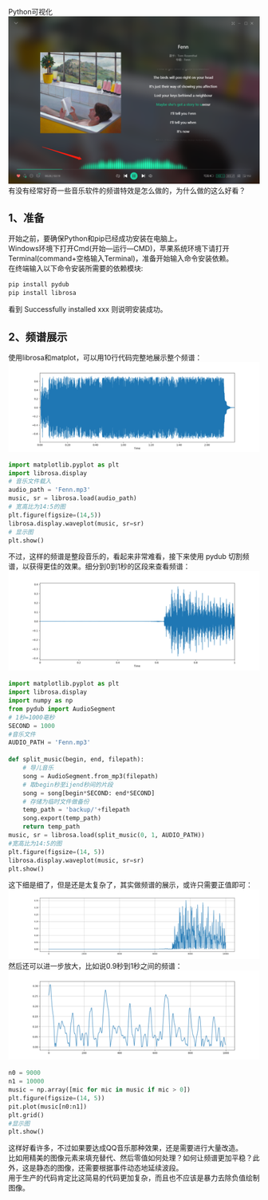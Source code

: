 Python可视化<br />![](./img/1655124586702-9293fbb7-c43e-4d35-9107-c409d5b98531.png)<br />有没有经常好奇一些音乐软件的频谱特效是怎么做的，为什么做的这么好看？
<a name="Jfteh"></a>
## 1、准备
开始之前，要确保Python和pip已经成功安装在电脑上。<br />Windows环境下打开Cmd(开始—运行—CMD)，苹果系统环境下请打开Terminal(command+空格输入Terminal)，准备开始输入命令安装依赖。<br />在终端输入以下命令安装所需要的依赖模块:
```bash
pip install pydub
pip install librosa
```
看到 Successfully installed xxx 则说明安装成功。
<a name="GaQ5C"></a>
## 2、频谱展示
使用librosa和matplot，可以用10行代码完整地展示整个频谱：<br />![](./img/1655124586710-b3189614-510f-4b88-84b0-0626feb5d8af.png)
```python
import matplotlib.pyplot as plt
import librosa.display
# 音乐文件载入
audio_path = 'Fenn.mp3'
music, sr = librosa.load(audio_path)
# 宽高比为14:5的图
plt.figure(figsize=(14,5))
librosa.display.waveplot(music, sr=sr)
# 显示图
plt.show()
```
不过，这样的频谱是整段音乐的，看起来非常难看，接下来使用 pydub 切割频谱，以获得更佳的效果。细分到0到1秒的区段来查看频谱：<br />![](./img/1655124586727-768048c8-9c8d-46ef-b1d8-8136c625828b.png)
```python
import matplotlib.pyplot as plt
import librosa.display
import numpy as np
from pydub import AudioSegment
# 1秒=1000亳秒
SECOND = 1000
#音乐文件
AUDIO_PATH = 'Fenn.mp3'

def split_music(begin, end, filepath):
	# 导儿音乐
	song = AudioSegment.from_mp3(filepath)
	# 取begin秒至ijend秒间的片段
	song = song[begin*SECOND: end*SECOND]
	# 存储为临时文件做备份
	temp_path = 'backup/'+filepath
	song.export(temp_path)
	return temp_path
music, sr = librosa.load(split_music(0, 1, AUDIO_PATH))
#宽高比为14:5的图
plt.figure(figsize=(14, 5))
librosa.display.waveplot(music, sr=sr)
plt.show()
```
这下细是细了，但是还是太复杂了，其实做频谱的展示，或许只需要正值即可：<br />![](./img/1655124586721-6d751b51-9044-4e89-9b89-88d1c46b7502.png)<br />然后还可以进一步放大，比如说0.9秒到1秒之间的频谱：<br />![](./img/1655124587262-c8a344f0-1134-4f70-af1a-731faff27fbf.png)
```python
n0 = 9000
n1 = 10000
music = np.array([mic for mic in music if mic > 0])
plt.figure(figsize=(14, 5))
pit.plot(music[n0:n1])
plt.grid()
#显示图
plt.show()
```
这样好看许多，不过如果要达成QQ音乐那种效果，还是需要进行大量改造。<br />比如用精美的图像元素来填充替代、然后零值如何处理？如何让频谱更加平稳？此外，这是静态的图像，还需要根据事件动态地延续波段。<br />用于生产的代码肯定比这简易的代码更加复杂，而且也不应该是暴力去除负值绘制图像。
